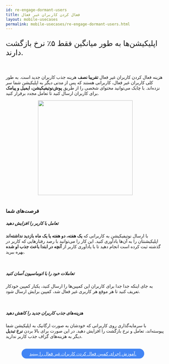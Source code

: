 ```yaml
---
id: re-engage-dormant-users
title: فعال کردن کاربران غیر فعال
layout: mobile-usecases
permalink: mobile-usecases/re-engage-dormant-users.html
---
```


<p style="
    font-size: x-large;
"> اپلیکیشن‌ها به طور میانگین فقط ۵٪ نرخ بازگشت دارند.</p>

<br>

هزینه فعال کردن کاربران غیر فعال **تقریبا نصف** هرینه جذب کاربران جدید است. به طور کلی کاربران غیر فعال، کاربرانی هستند که پس از مدتی دیگر به اپلیکیشن شما سر نزده‌اند. با چابک می‌توانید محتوای شخصی را از طریق **پوش‌نوتیفیکیشن، ایمیل و پیامک** برای کاربران ارسال کنید تا تعامل مجدد برقرار کنید.

<div style="text-align: center;"><img src="http://uupload.ir/files/rhq6_70p.png" class="img-fluid" style="
    width: 300px;
"></div> 

<br>

### فرصت‌های شما

##### تعامل با کاربر را افزایش دهید

با ارسال نوتیفیکیشن به کاربرانی که **یک هفته، دو هفته یا یک ماه بازدید نداشته‌اند** اپلیکیشنتان را به‌ آن‌ها یاد‌آوری کنید. این کار را می‌توانید با رصد رفتارهایی که کاربر در گذشته ثبت کرده‌ است انجام دهید تا با یاد‌آوری کاربر از **آنچه در ابتدا باعث جذب او شده** بهره ببرید.

<br>

##### تعاملات خود را با اتوماسیون آسان کنید

به جای اینکه جدا جدا برای کاربران این کمپین‌ها را ارسال کنید، یکبار کمپین خودکار تعریف کنید تا هر موقع هر کاربری غیر فعال شد، کمپین برایش ارسال شود. 

<br>

##### هزینه‌های جذب کاربران جدید را کاهش دهید

با سرمایه‌گذاری روی کاربرانی که خودشان به صورت ارگانیک به اپلیکیشن شما پیوسته‌اند، تعامل و نرخ بازگشت را افزایش دهید. در این صورت برای بالا بردن **نرخ تبدیل** دیگر به هزینه‌های گزاف جذب کاربر ندارید.

<br>

<div align="center">   
    <a style="display: inline-block; text-align: center; border-radius: 40px; background: #4285f4; color: white !important; padding: 7px 25px; margin-right: 15px; cursor: pointer; transition: all 0.25s ease;" href="/guides/how-to-re-engage-dormant-users.html">آموزش اجرای کمپین فعال کردن کاربران غیر فعال را ببینید.</a>
</div>
